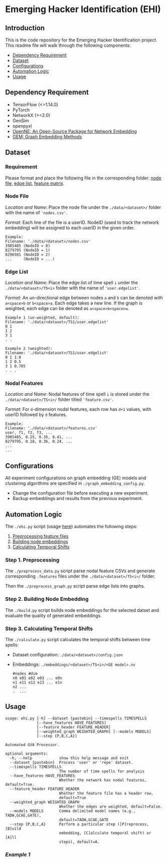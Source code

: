 # Emerging Hacker Identification (EHI)

## Introduction

This is the code repository for the Emerging Hacker Identification project. This readme file will walk through the following components:

+ [Dependency Requirement](#dependency-requirement)
+ [Dataset](#dataset)
+ [Configurations](#configurations)
+ [Automation Logic](#automation-logic)
+ [Usage](#usage)

## Dependency Requirement

+ TensorFlow (<=1.14.0)
+ PyTorch
+ NetworkX (>=2.0)
+ GenSim
+ openpyxl
+ [OpenNE: An Open-Source Package for Network Embedding](https://github.com/thunlp/OpenNE)
+ [GEM: Graph Embedding Methods](https://github.com/palash1992/GEM)

## Dataset

### Requirement

Please format and place the following file in the corresponding folder: [node file](#node-file), [edge list](#edge-list), [feature matrix](#nodal-features).

### Node File

*Location and Name*: Place the node file under the `./data/<dataset>/` folder with the name of `'nodes.csv'`.

*Format*: Each line of the file is a userID. NodeID (used to track the network embedding) will be assigned to each userID in the given order.

```text
Example:
Filename: './data/<dataset>/nodes.csv'
3985485 (NodeID = 0)
8279795 (NodeID = 1)
8296581 (NodeID = 2)
...     (NodeID = ...)
```

### Edge List

*Location and Name*: Place the edge list of time spell `i` under the `./data/<dataset>/TS<i>` folder with the name of `'user.edgelist'`.

*Format*: An un-directional edge between nodes `a` and `b` can be denoted with `a<space>b` or `b<space>a`. Each edge takes a new line. If the graph is weighted, each edge can be denoted as `a<space>b<space>w`.

```text
Example 1 (un-weighted, default):
Filename: './data/<dataset>/TS1/user.edgelist'
0 1
1 2
3 1
. .
```

```text
Example 2 (weighted):
Filename: './data/<dataset>/TS1/user.edgelist'
0 1 1.0
1 2 0.5
3 1 0.785
. . .
```

### Nodal Features

*Location and Name*: Nodal features of time spell `i` is stored under the `./data/<dataset>/TS<i>/` folder titled `'feature.csv'`.

*Format*: For `d`-dimension nodal features, each row has `d+1` values, with userID followed by `d` features.

```csv
Example:
Filename: './data/<dataset>/features.csv'
user, f1, f2, f3, ...
3985485, 0.25, 0.35, 0.41, ...
8279795, 0.18, 0.36, 0.24, ...
...
...
```

## Configurations

All experiment configurations on graph embedding (GE) models and clustering algorithms are specified in `./graph_embedding_config.py`.

+ Change the configuration file before executing a new experiment.
+ Backup embeddings and results from the previous experiment.

## Automation Logic

The `./ehi.py` script (usage [here](#usage)) automates the following steps:

1. [Preprocessing feature files](#step-1-preprocessing)
2. [Building node embeddings](#step-2-building-node-embedding)
3. [Calculating Temporal Shifts](#step-3-calculating-temporal-shifts)

### Step 1. Preprocessing

The `./preprocess_data.py` script parse nodal feature CSVs and generate corresponding `.features` files under the `./data/<dataset>/TS<i>/` folder.

Then the `./preprocess_graph.py` script parse edge lists into graphs.

### Step 2. Building Node Embedding

The `./build.py` script builds node embeddings for the selected datset and evaluate the quality of generated embeddings.

### Step 3. Calculating Temporal Shifts

The `./calculate.py` script calculates the temporal shifts between time spells:

+ Dataset configuration: `./data/<dataset>/config.json`
+ Embeddings: `./embeddings/<dataset>/TS<i>/<GE model>.nv`  

    ```text
    #nodes #dim
    n0 e01 e02 e03 ... e0n
    n1 e11 e12 e13 ... e1n
    n2 ...
    .  ...
    ```

## Usage

```text
usage: ehi.py [-h] --dataset {pastebin} --timespells TIMESPELLS
              [--have_features HAVE_FEATURES]
              [--feature_header FEATURE_HEADER]
              [--weighted_graph WEIGHTED_GRAPH] [--models MODELS]
              [--step {P,B,C,A}]

Automated GVA Processor.

optional arguments:
  -h, --help            show this help message and exit
  --dataset {pastebin}  Process 'user' or 'repo' dataset.
  --timespells TIMESPELLS
                        The number of time spells for analysis
  --have_features HAVE_FEATURES
                        Whether the network has nodal features, default=True.
  --feature_header FEATURE_HEADER
                        Whether the feature file has a header row,
                        default=True
  --weighted_graph WEIGHTED_GRAPH
                        Whether the edges are weighted, default=False.
  --models MODELS       Comma delimited model names (e.g., TADW,GCAE,GATE),
                        default=TADW,GCAE,GATE
  --step {P,B,C,A}      Perform a particular step ([P]reprocess, [B]uild
                        embedding, [C]alculate temporal shift) or [A]ll
                        steps), default=A.
```

### *Example 1*
